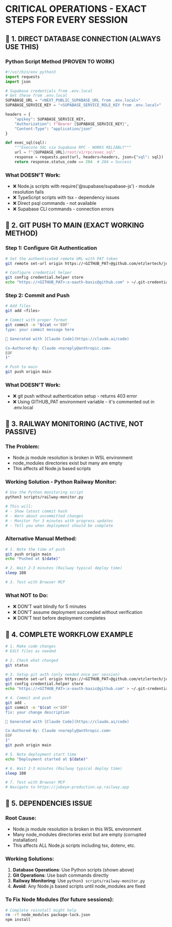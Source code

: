 # CRITICAL OPERATIONS - EXACT STEPS FOR EVERY SESSION

## 🔴 1. DIRECT DATABASE CONNECTION (ALWAYS USE THIS)

### Python Script Method (PROVEN TO WORK)
```python
#!/usr/bin/env python3
import requests
import json

# Supabase credentials from .env.local
# Get these from .env.local
SUPABASE_URL = "<NEXT_PUBLIC_SUPABASE_URL from .env.local>"
SUPABASE_SERVICE_KEY = "<SUPABASE_SERVICE_ROLE_KEY from .env.local>"

headers = {
    "apikey": SUPABASE_SERVICE_KEY,
    "Authorization": f"Bearer {SUPABASE_SERVICE_KEY}",
    "Content-Type": "application/json"
}

def exec_sql(sql):
    """Execute SQL via Supabase RPC - WORKS RELIABLY"""
    url = f"{SUPABASE_URL}/rest/v1/rpc/exec_sql"
    response = requests.post(url, headers=headers, json={"sql": sql})
    return response.status_code == 204  # 204 = Success
```

### What DOESN'T Work:
- ❌ Node.js scripts with require('@supabase/supabase-js') - module resolution fails
- ❌ TypeScript scripts with tsx - dependency issues
- ❌ Direct psql commands - not available
- ❌ Supabase CLI commands - connection errors

## 🔴 2. GIT PUSH TO MAIN (EXACT WORKING METHOD)

### Step 1: Configure Git Authentication
```bash
# Set the authenticated remote URL with PAT token
git remote set-url origin https://<GITHUB_PAT>@github.com/etzlertech/jobeye.git

# Configure credential helper
git config credential.helper store
echo "https://<GITHUB_PAT>:x-oauth-basic@github.com" > ~/.git-credentials
```

### Step 2: Commit and Push
```bash
# Add files
git add <files>

# Commit with proper format
git commit -m "$(cat <<'EOF'
type: your commit message here

🤖 Generated with [Claude Code](https://claude.ai/code)

Co-Authored-By: Claude <noreply@anthropic.com>
EOF
)"

# Push to main
git push origin main
```

### What DOESN'T Work:
- ❌ git push without authentication setup - returns 403 error
- ❌ Using GITHUB_PAT environment variable - it's commented out in .env.local

## 🔴 3. RAILWAY MONITORING (ACTIVE, NOT PASSIVE)

### The Problem:
- Node.js module resolution is broken in WSL environment
- node_modules directories exist but many are empty
- This affects all Node.js based scripts

### Working Solution - Python Railway Monitor:
```bash
# Use the Python monitoring script
python3 scripts/railway-monitor.py

# This will:
# - Show latest commit hash
# - Warn about uncommitted changes  
# - Monitor for 3 minutes with progress updates
# - Tell you when deployment should be complete
```

### Alternative Manual Method:
```bash
# 1. Note the time of push
git push origin main
echo "Pushed at $(date)"

# 2. Wait 2-3 minutes (Railway typical deploy time)
sleep 180

# 3. Test with Browser MCP
```

### What NOT to Do:
- ❌ DON'T wait blindly for 5 minutes
- ❌ DON'T assume deployment succeeded without verification
- ❌ DON'T test before deployment completes

## 🔴 4. COMPLETE WORKFLOW EXAMPLE

```bash
# 1. Make code changes
# Edit files as needed

# 2. Check what changed
git status

# 3. Setup git auth (only needed once per session)
git remote set-url origin https://<GITHUB_PAT>@github.com/etzlertech/jobeye.git
git config credential.helper store
echo "https://<GITHUB_PAT>:x-oauth-basic@github.com" > ~/.git-credentials

# 4. Commit and push
git add .
git commit -m "$(cat <<'EOF'
fix: your change description

🤖 Generated with [Claude Code](https://claude.ai/code)

Co-Authored-By: Claude <noreply@anthropic.com>
EOF
)"
git push origin main

# 5. Note deployment start time
echo "Deployment started at $(date)"

# 6. Wait 2-3 minutes (Railway typical deploy time)
sleep 180

# 7. Test with Browser MCP
# Navigate to https://jobeye-production.up.railway.app
```

## 🔴 5. DEPENDENCIES ISSUE

### Root Cause:
- Node.js module resolution is broken in this WSL environment
- Many node_modules directories exist but are empty (corrupted installation)
- This affects ALL Node.js scripts including tsx, dotenv, etc.

### Working Solutions:
1. **Database Operations**: Use Python scripts (shown above)
2. **Git Operations**: Use bash commands directly  
3. **Railway Monitoring**: Use `python3 scripts/railway-monitor.py`
4. **Avoid**: Any Node.js based scripts until node_modules are fixed

### To Fix Node Modules (for future sessions):
```bash
# Complete reinstall might help
rm -rf node_modules package-lock.json
npm install
```